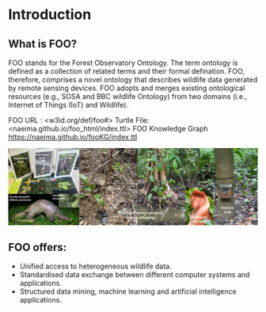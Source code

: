 
Introduction
============

## What is FOO?

FOO stands for the Forest Observatory Ontology. The term ontology is defined as a collection of related terms and their formal defination. FOO, therefore, comprises a
novel ontology that describes wildlife data generated by remote sensing devices. FOO adopts and merges
existing ontological resources (e.g., SOSA and BBC wildlife Ontology) from two domains (i.e., Internet of Things (IoT) and Wildlife). 

FOO URL : <w3id.org/def/foo#>
Turtle File: <naeima.github.io/foo_html/index.ttl>
FOO Knowledge Graph <https://naeima.github.io/fooKG/index.ttl>

![FOO Collage](/img/FOOCollage.png)


## FOO offers:
- Unified access to heterogeneous wildlife data.
- Standardised data exchange between different computer systems and applications.
- Structured data mining, machine learning and artificial intelligence applications.



```{tableofcontents}
```
